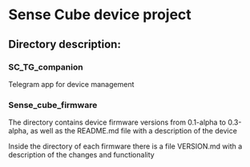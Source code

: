 # Sense Cube device project

## Directory description:

### SC_TG_companion
Telegram app for device management

### Sense_cube_firmware
The directory contains device firmware versions from 0.1-alpha to 0.3-alpha, as well as the README.md file with a description of the device

Inside the directory of each firmware there is a file VERSION.md with a description of the changes and functionality